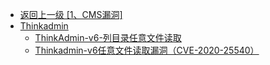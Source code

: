 - [返回上一级 [1、CMS漏洞]](/1、CMS漏洞)
- [Thinkadmin](/1、CMS漏洞/Thinkadmin/)
  - [ThinkAdmin-v6-列目录任意文件读取](/1、CMS漏洞/Thinkadmin/ThinkAdmin-v6-列目录任意文件读取.md)
  - [Thinkadmin-v6任意文件读取漏洞（CVE-2020-25540）](/1、CMS漏洞/Thinkadmin/Thinkadmin-v6任意文件读取漏洞（CVE-2020-25540）.md)
